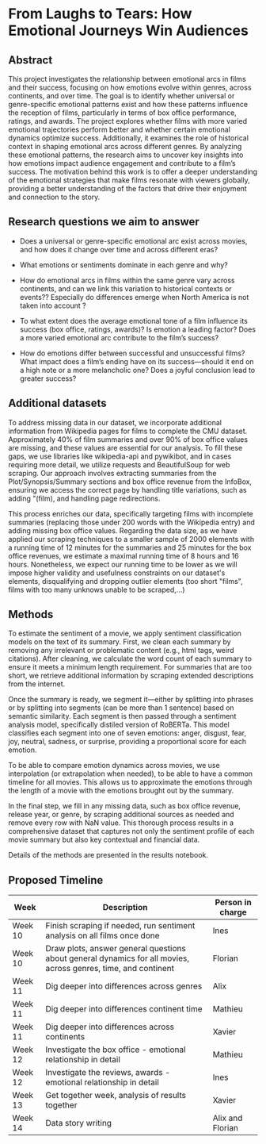 # From Laughs to Tears: How Emotional Journeys Win Audiences 

## Abstract

This project investigates the relationship between emotional arcs in films and their success, focusing on how emotions evolve within genres, across continents, and over time. The goal is to identify whether universal or genre-specific emotional patterns exist and how these patterns influence the reception of films, particularly in terms of box office performance, ratings, and awards. The project explores whether films with more varied emotional trajectories perform better and whether certain emotional dynamics optimize success. Additionally, it examines the role of historical context in shaping emotional arcs across different genres. By analyzing these emotional patterns, the research aims to uncover key insights into how emotions impact audience engagement and contribute to a film’s success. The motivation behind this work is to offer a deeper understanding of the emotional strategies that make films resonate with viewers globally, providing a better understanding of the factors that drive their enjoyment and connection to the story.

## Research questions we aim to answer

 -  Does a universal or genre-specific emotional arc exist across movies, and how does it change over time and across different eras?

 -  What emotions or sentiments dominate in each genre and why?

 - How do emotional arcs in films within the same genre vary across continents, and can we link this variation to historical contexts or events?? Especially do differences emerge when North America is not taken into account ?

 - To what extent does the average emotional tone of a film influence its success (box office, ratings, awards)? Is emotion a leading factor? Does a more varied emotional arc contribute to the film’s success?

 - How do emotions differ between successful and unsuccessful films? What impact does a film’s ending have on its success—should it end on a high note or a more melancholic one? Does a joyful conclusion lead to greater success?

## Additional datasets
To address missing data in our dataset, we incorporate additional information from Wikipedia pages for films to complete the CMU dataset. Approximately 40% of film summaries and over 90% of box office values are missing, and these values are essential for our analysis. To fill these gaps, we use libraries like wikipedia-api and pywikibot, and in cases requiring more detail, we utilize requests and BeautifulSoup for web scraping. Our approach involves extracting summaries from the Plot/Synopsis/Summary sections and box office revenue from the InfoBox, ensuring we access the correct page by handling title variations, such as adding "(film), and handling page redirections.

This process enriches our data, specifically targeting films with incomplete summaries (replacing those under 200 words with the Wikipedia entry) and adding missing box office values.
Regarding the data size, as we have applied our scraping techniques to a smaller sample of 2000 elements with a running time of 12 minutes for the summaries and 25 minutes for the box office revenues, we estimate a maximal running time of 8 hours and 16 hours. Nonetheless, we expect our running time to be lower as we will impose higher validity and usefulness constraints on our dataset's elements, disqualifying and dropping outlier elements (too short "films", films with too many unknows unable to be scraped,...)

## Methods

To estimate the sentiment of a movie, we apply sentiment classification models on the text of its summary. First, we clean each summary by removing any irrelevant or problematic content (e.g., html tags, weird citations). After cleaning, we calculate the word count of each summary to ensure it meets a minimum length requirement. For summaries that are too short, we retrieve additional information by scraping extended descriptions from the internet.

Once the summary is ready, we segment it—either by splitting into phrases or by splitting into segments (can be more than 1 sentence) based on semantic similarity. Each segment is then passed through a sentiment analysis model, specifically distiled version of RoBERTa. This model classifies each segment into one of seven emotions: anger, disgust, fear, joy, neutral, sadness, or surprise, providing a proportional score for each emotion.

To be able to compare emotion dynamics across movies, we use interpolation (or extrapolation when needed), to be able to have a common timeline for all movies. This allows us to approximate the emotions through the length of a movie with the emotions brought out by the summary.

In the final step, we fill in any missing data, such as box office revenue, release year, or genre, by scraping additional sources as needed and remove every row with NaN value. This thorough process results in a comprehensive dataset that captures not only the sentiment profile of each movie summary but also key contextual and financial data.

Details of the methods are presented in the results notebook.

## Proposed Timeline

| Week          | Description | Person in charge |
| -----------   | ----------- | ----------- |
| Week 10 | Finish scraping if needed, run sentiment analysis on all films once done | Ines |
| Week 10 | Draw plots, answer general questions about general dynamics for all movies, across genres, time, and continent | Florian |
| Week 11 | Dig deeper into differences across genres | Alix |
| Week 11 | Dig deeper into differences continent time | Mathieu |
| Week 11 | Dig deeper into differences across continents | Xavier |
| Week 12 | Investigate the box office - emotional relationship in detail | Mathieu |
| Week 12 | Investigate the reviews, awards - emotional relationship in detail | Ines | 
| Week 13 | Get together week, analysis of results together | Xavier |
| Week 14 |  Data story writing  | Alix and Florian |






